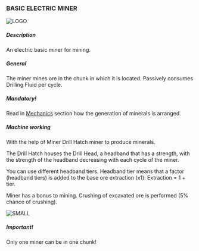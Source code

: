 ### BASIC ELECTRIC MINER

![LOGO](https://cdn.discordapp.com/attachments/916393114166525974/927976409127862402/BASIC_MINER.png)

##### Description

An electric basic miner for mining.

##### General

The miner mines ore in the chunk in which it is located. Passively consumes Drilling Fluid per cycle.

##### Mandatory!

Read in [Mechanics](#/mechanics#oregeneration) section how the generation of minerals is arranged.

##### Machine working

With the help of Miner Drill Hatch miner to produce minerals.

The Drill Hatch houses the Drill Head, a headband that has a strength, with the strength of the headband decreasing with each cycle of the miner.

You can use different headband tiers. Headband tier means that a factor (headband tiers) is added to the base ore extraction (x1): Extraction = 1 + tier.


Miner has a bonus to mining. Crushing of excavated ore is performed (5% chance of crushing).

![SMALL](https://cdn.discordapp.com/attachments/916393114166525974/927973613922037770/unknown.png)

##### Important!

Only one miner can be in one chunk!

